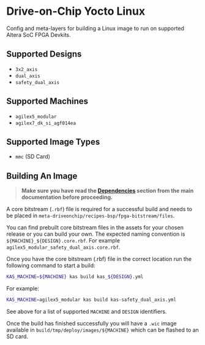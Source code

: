 # Drive-on-Chip Yocto Linux
Config and meta-layers for building a Linux image to run on supported Altera SoC FPGA Devkits.

## Supported Designs
 - `3x2_axis`
 - `dual_axis`
 - `safety_dual_axis`

## Supported Machines

 - `agilex5_modular`
 - `agilex7_dk_si_agf014ea`


## Supported Image Types

 - `mmc` (SD Card)


## Building An Image
 > **Make sure you have read the [Dependencies](meta-fpga-embedded/README.md#dependencies) section from the main documentation before proceeding.**

A core bitstream (`.rbf`) file is required for a successful build and needs to be placed in `meta-driveonchip/recipes-bsp/fpga-bitstream/files`.

You can find prebuilt core bitstream files in the assets for your chosen release or you can build your own. The expected naming convention is `${MACHINE}_${DESIGN}.core.rbf`. For example `agilex5_modular_safety_dual_axis.core.rbf`.

Once you have the core bitstream (.rbf) file in the correct location run the following command to start a build:

```bash
KAS_MACHINE=${MACHINE} kas build kas_${DESIGN}.yml
```
For example:

```bash
KAS_MACHINE=agilex5_modular kas build kas-safety_dual_axis.yml
```

See above for a list of supported `MACHINE` and `DESIGN` identifiers.

Once the build has finished successfully you will have a `.wic` image available in `build/tmp/deploy/images/${MACHINE}` which can be flashed to an SD card.
